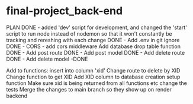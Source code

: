 # final-project_back-end

PLAN
DONE -  added 'dev' script for development, and changed the 'start' script to run node instead of nodemon so that it won't constantly be tracking and rereshing with each change
DONE - Add .env in git ignore
DONE - CORS - add cors middleware
Add database drop table function 
DONE - Add post route
DONE - Add post model
DONE - Add delete route
DONE - Add delete model
-DONE

Add to functions: insert into column 'xid'
Change route to delete by XID
Change function to get XID
Add XID column to database creation setup function 
Make sure xid is being returned from all functions etc
change the tests
Merge the changes to main branch so they show up on render backend


